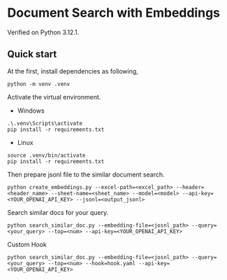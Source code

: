 # Document Search with Embeddings

Verified on Python 3.12.1.

## Quick start

At the first, install dependencies as following,

```shell
python -m venv .venv
```

Activate the virtual environment.

- Windows

```shell
.\.venv\Scripts\activate
pip install -r requirements.txt
```

- Linux
  
```shell
source .venv/bin/activate
pip install -r requirements.txt
```

Then prepare jsonl file to the similar document search.

```shell
python create_embeddings.py --excel-path=<excel_path> --header=<header_name> --sheet-name=<sheet_name> --model=<model> --api-key=<YOUR_OPENAI_API_KEY> --jsonl=<output_jsonl>
```

Search similar docs for your query.

```shell
python search_similar_doc.py --embedding-file=<josnl_path> --query=<your_query> --top=<num> --api-key=<YOUR_OPENAI_API_KEY>
```

Custom Hook

```shell
python search_similar_doc.py --embedding-file=<josnl_path> --query=<your_query> --top=<num> --hook=hook.yaml --api-key=<YOUR_OPENAI_API_KEY>
```
